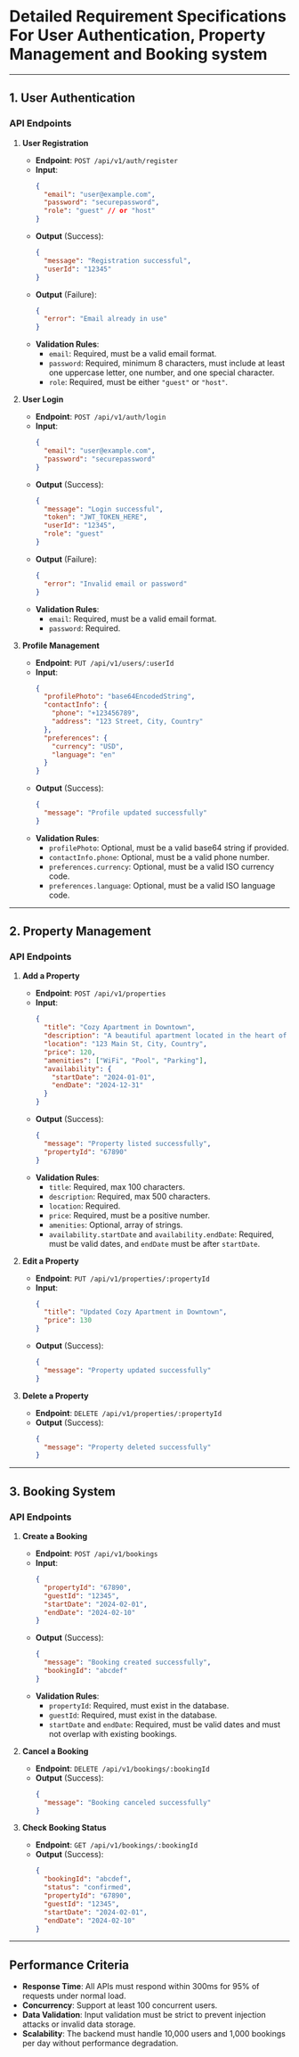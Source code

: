 # **Detailed Requirement Specifications For User Authentication, Property Management and Booking system**

---

## **1. User Authentication**

### **API Endpoints**
1. **User Registration**
   - **Endpoint**: `POST /api/v1/auth/register`
   - **Input**:
     ```json
     {
       "email": "user@example.com",
       "password": "securepassword",
       "role": "guest" // or "host"
     }
     ```
   - **Output** (Success):
     ```json
     {
       "message": "Registration successful",
       "userId": "12345"
     }
     ```
   - **Output** (Failure):
     ```json
     {
       "error": "Email already in use"
     }
     ```
   - **Validation Rules**:
     - `email`: Required, must be a valid email format.
     - `password`: Required, minimum 8 characters, must include at least one uppercase letter, one number, and one special character.
     - `role`: Required, must be either `"guest"` or `"host"`.

2. **User Login**
   - **Endpoint**: `POST /api/v1/auth/login`
   - **Input**:
     ```json
     {
       "email": "user@example.com",
       "password": "securepassword"
     }
     ```
   - **Output** (Success):
     ```json
     {
       "message": "Login successful",
       "token": "JWT_TOKEN_HERE",
       "userId": "12345",
       "role": "guest"
     }
     ```
   - **Output** (Failure):
     ```json
     {
       "error": "Invalid email or password"
     }
     ```
   - **Validation Rules**:
     - `email`: Required, must be a valid email format.
     - `password`: Required.

3. **Profile Management**
   - **Endpoint**: `PUT /api/v1/users/:userId`
   - **Input**:
     ```json
     {
       "profilePhoto": "base64EncodedString",
       "contactInfo": {
         "phone": "+123456789",
         "address": "123 Street, City, Country"
       },
       "preferences": {
         "currency": "USD",
         "language": "en"
       }
     }
     ```
   - **Output** (Success):
     ```json
     {
       "message": "Profile updated successfully"
     }
     ```
   - **Validation Rules**:
     - `profilePhoto`: Optional, must be a valid base64 string if provided.
     - `contactInfo.phone`: Optional, must be a valid phone number.
     - `preferences.currency`: Optional, must be a valid ISO currency code.
     - `preferences.language`: Optional, must be a valid ISO language code.

---

## **2. Property Management**

### **API Endpoints**
1. **Add a Property**
   - **Endpoint**: `POST /api/v1/properties`
   - **Input**:
     ```json
     {
       "title": "Cozy Apartment in Downtown",
       "description": "A beautiful apartment located in the heart of the city.",
       "location": "123 Main St, City, Country",
       "price": 120,
       "amenities": ["WiFi", "Pool", "Parking"],
       "availability": {
         "startDate": "2024-01-01",
         "endDate": "2024-12-31"
       }
     }
     ```
   - **Output** (Success):
     ```json
     {
       "message": "Property listed successfully",
       "propertyId": "67890"
     }
     ```
   - **Validation Rules**:
     - `title`: Required, max 100 characters.
     - `description`: Required, max 500 characters.
     - `location`: Required.
     - `price`: Required, must be a positive number.
     - `amenities`: Optional, array of strings.
     - `availability.startDate` and `availability.endDate`: Required, must be valid dates, and `endDate` must be after `startDate`.

2. **Edit a Property**
   - **Endpoint**: `PUT /api/v1/properties/:propertyId`
   - **Input**:
     ```json
     {
       "title": "Updated Cozy Apartment in Downtown",
       "price": 130
     }
     ```
   - **Output** (Success):
     ```json
     {
       "message": "Property updated successfully"
     }
     ```

3. **Delete a Property**
   - **Endpoint**: `DELETE /api/v1/properties/:propertyId`
   - **Output** (Success):
     ```json
     {
       "message": "Property deleted successfully"
     }
     ```

---

## **3. Booking System**

### **API Endpoints**
1. **Create a Booking**
   - **Endpoint**: `POST /api/v1/bookings`
   - **Input**:
     ```json
     {
       "propertyId": "67890",
       "guestId": "12345",
       "startDate": "2024-02-01",
       "endDate": "2024-02-10"
     }
     ```
   - **Output** (Success):
     ```json
     {
       "message": "Booking created successfully",
       "bookingId": "abcdef"
     }
     ```
   - **Validation Rules**:
     - `propertyId`: Required, must exist in the database.
     - `guestId`: Required, must exist in the database.
     - `startDate` and `endDate`: Required, must be valid dates and must not overlap with existing bookings.

2. **Cancel a Booking**
   - **Endpoint**: `DELETE /api/v1/bookings/:bookingId`
   - **Output** (Success):
     ```json
     {
       "message": "Booking canceled successfully"
     }
     ```

3. **Check Booking Status**
   - **Endpoint**: `GET /api/v1/bookings/:bookingId`
   - **Output** (Success):
     ```json
     {
       "bookingId": "abcdef",
       "status": "confirmed",
       "propertyId": "67890",
       "guestId": "12345",
       "startDate": "2024-02-01",
       "endDate": "2024-02-10"
     }
     ```

---

## **Performance Criteria**
- **Response Time**: All APIs must respond within 300ms for 95% of requests under normal load.
- **Concurrency**: Support at least 100 concurrent users.
- **Data Validation**: Input validation must be strict to prevent injection attacks or invalid data storage.
- **Scalability**: The backend must handle 10,000 users and 1,000 bookings per day without performance degradation.

